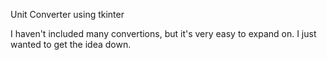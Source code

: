 Unit Converter using tkinter

I haven't included many convertions, but it's very easy to expand on. 
I just wanted to get the idea down.
